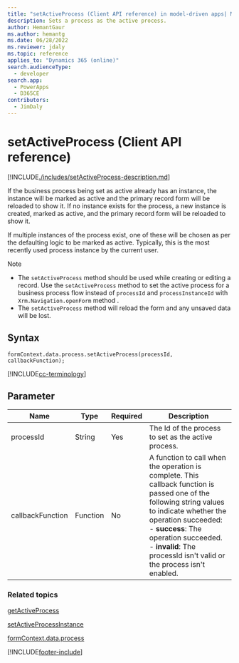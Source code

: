 ```yaml
---
title: "setActiveProcess (Client API reference) in model-driven apps| MicrosoftDocs"
description: Sets a process as the active process.
author: HemantGaur
ms.author: hemantg
ms.date: 06/28/2022
ms.reviewer: jdaly
ms.topic: reference
applies_to: "Dynamics 365 (online)"
search.audienceType: 
  - developer
search.app: 
  - PowerApps
  - D365CE
contributors:
  - JimDaly
---
```

# setActiveProcess (Client API reference)



[!INCLUDE[./includes/setActiveProcess-description.md](./includes/setActiveProcess-description.md)]

If the business process being set as active already has an instance, the instance will be marked as active and the primary record form will be reloaded to show it. If no instance exists for the process, a new instance is created, marked as active, and the primary record form will be reloaded to show it.

If multiple instances of the process exist, one of these will be chosen as per the defaulting logic to be marked as active. Typically, this is the most recently used process instance by the current user.

> [!NOTE]
> - The `setActiveProcess` method should be used while creating or editing a record. Use the `setActiveProcess` method to set the active process for a business process flow instead of `processId` and `processInstanceId` with `Xrm.Navigation.openForm` method . 
> - The `setActiveProcess` method will reload the form and any unsaved data will be lost.

## Syntax

`formContext.data.process.setActiveProcess(processId, callbackFunction);`

[!INCLUDE[cc-terminology](../../../../../data-platform/includes/cc-terminology.md)]

## Parameter

|Name|Type|Required|Description|
|--|--|--|--|
|processId|String|Yes|The Id of the process to set as the active process.|
|callbackFunction|Function|No|A function to call when the operation is complete. This callback function is passed one of the following string values to indicate whether the operation succeeded:<br/>- **success**: The operation succeeded.<br/>- **invalid**: The processId isn't valid or the process isn't enabled.|

### Related topics

[getActiveProcess](getActiveProcess.md)

[setActiveProcessInstance](../setActiveProcessInstance.md)

[formContext.data.process](../../formContext-data-process.md)
 




[!INCLUDE[footer-include](../../../../../../includes/footer-banner.md)]